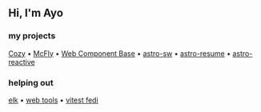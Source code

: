 ## Hi, I'm Ayo


### my projects
[Cozy](https://cozy.pub) • [McFly](https://mcfly.js.org) • [Web Component Base](https://webcomponent.io) • [astro-sw](https://ayco.io/n/@ayco/astro-sw) • [astro-resume](https://ayco.io/n/@ayco/astro-resume) • [astro-reactive](https://astro-reactive.js.org)

### helping out
[elk](https://elk.zone) • [web tools](https://webtoo.ls) • [vitest fedi](https://elk.zone/m.webtoo.ls/@vitest)

